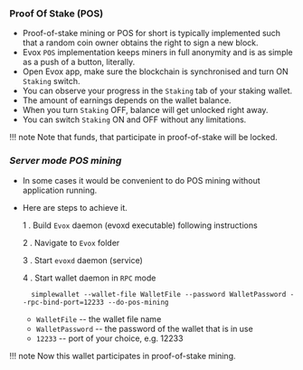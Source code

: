 ### Proof Of Stake (POS)

* Proof-of-stake mining or POS for short is typically implemented such that a random coin owner obtains the right to sign a new block. 
* Evox `POS` implementation keeps miners in full anonymity and is as simple as a push of a button, literally.
* Open Evox app, make sure the blockchain is synchronised and turn ON `Staking` switch.
* You can observe your progress in the `Staking` tab of your staking wallet. 
* The amount of earnings depends on the wallet balance.  
* When you turn `Staking` OFF, balance will get unlocked right away. 
* You can switch `Staking` ON and OFF without any limitations.

!!! note
    Note that funds, that participate in proof-of-stake will be locked.

### _Server mode POS mining_

* In some cases it would be convenient to do POS mining without application running. 

* Here are steps to achieve it.

    1 . Build `Evox` daemon (evoxd executable) following instructions
    
    2 . Navigate to `Evox` folder
    
    3 . Start `evoxd` daemon (service)
    
    4 . Start wallet daemon in `RPC` mode


        simplewallet --wallet-file WalletFile --password WalletPassword --rpc-bind-port=12233 --do-pos-mining  


    * `WalletFile` -- the wallet file name
    * `WalletPassword` -- the password of the wallet that is in use
    * `12233` -- port of your choice, e.g. 12233

!!! note
        Now this wallet participates in proof-of-stake mining.
